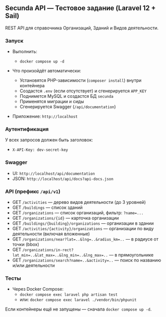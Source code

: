 ## Secunda API — Тестовое задание (Laravel 12 + Sail)

REST API для справочника Организаций, Зданий и Видов деятельности.

### Запуск
- Выполнить:
  - `docker compose up -d`

- Что произойдёт автоматически:
  - Установятся PHP-зависимости (`composer install`) внутри контейнера
  - Создастся `.env` (если отсутствует) и сгенерируется `APP_KEY`
  - Поднимется MySQL и создастся БД `secunda`
  - Применятся миграции и сиды
  - Сгенерируется Swagger (`/api/documentation`)

- Приложение: `http://localhost`

### Аутентификация
У всех запросов должен быть заголовок:
- `X-API-Key: dev-secret-key`

### Swagger
- UI: `http://localhost/api/documentation`
- JSON: `http://localhost/api/docs?api-docs.json`

### API (префикс `/api/v1`)
- GET `/activities` — дерево видов деятельности (до 3 уровней)
- GET `/buildings` — список зданий
- GET `/organizations` — список организаций, фильтр: `?name=...`
- GET `/organizations/{id}` — карточка организации
- GET `/buildings/{building}/organizations` — организации в здании
- GET `/activities/{activity}/organizations` — организации по виду деятельности (включая вложенные)
- GET `/organizations/near?lat=..&lng=..&radius_km=..` — в радиусе от точки (bbox)
- GET `/organizations/in-rect?lat_min=..&lat_max=..&lng_min=..&lng_max=..` — в прямоугольнике
- GET `/organizations/search?name=..&activity=..` — поиск по названию и/или деятельности

### Тесты
- Через Docker Compose:
  - `docker compose exec laravel php artisan test`
  - или: `docker compose exec laravel ./vendor/bin/phpunit`

Если контейнеры ещё не запущены — сначала `docker compose up -d`.
